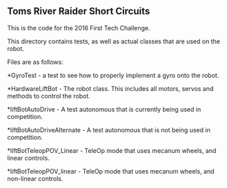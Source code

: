 ## Toms River Raider Short Circuits

This is the code for the 2016 First Tech Challenge.

This directory contains tests, as well as actual classes that are used on the robot.

Files are as follows:

*GyroTest - a test to see how to properly implement a gyro onto the robot.

*HardwareLiftBot - The robot class. This includes all motors, servos and methods to control the robot.

*liftBotAutoDrive - A test autonomous that is currently being used in competition.

*liftBotAutoDriveAlternate - A test autonomous that is not being used in competition.

*liftBotTeleopPOV_Linear - TeleOp mode that uses mecanum wheels, and linear controls.

*liftBotTeleopPOV_linear - TeleOp mode that uses mecanum wheels, and non-linear controls.